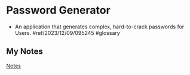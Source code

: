 # Password Generator
- An application that generates complex, hard-to-crack passwords for Users. #ref/2023/12/09/095245 #glossary 
## My Notes
[Notes](mynotes/password-generator-notes.md)
